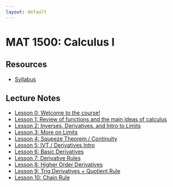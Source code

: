 ```yaml
---
layout: default
---
```


# MAT 1500: Calculus I

## Resources

* [Syllabus](syllabus.html)

## Lecture Notes

* [Lesson 0: Welcome to the course!](lesson0.html)
* [Lesson 1: Review of functions and the main ideas of calculus](lesson1.html)
* [Lesson 2: Inverses, Derivatives, and Intro to Limits](lesson2.html)
* [Lesson 3: More on Limits](lesson3.html)
* [Lesson 4: Squeeze Theorem / Continuity](lesson4.html)
* [Lesson 5: IVT / Derivatives Intro](lesson5.html)
* [Lesson 6: Basic Derivatives](lesson6.html)
* [Lesson 7: Derivative Rules](lesson7.html)
* [Lesson 8: Higher Order Derivatives](lesson8.html)
* [Lesson 9: Trig Derivatives + Quotient Rule](lesson9.html)
* [Lesson 10: Chain Rule](lesson10.html)
<!-- * [Lesson 11: Implicit Differentiation](lesson11.html) -->
<!-- * [Lesson 12: Exponential Functions](lesson12.html) -->
<!-- * [Lesson 13: Logarithmic Differentiation](lesson13.html) -->
<!-- * [Lesson 14: Related Rates](lesson14.html) -->
<!-- * [Lesson 15: Optimization and Linear Approximation](lesson15.html) -->
<!-- * [Lesson 16: Mean Value Theorem](lesson16.html) -->
<!-- * [Lesson 17: Applied Optimization](lesson17.html) -->
<!-- * [Lesson 18: Limits at Infinity](lesson18.html) -->
<!-- * [Lesson 19: Antiderivatives](lesson19.html) -->
<!-- * [Lesson 20: Areas / Definite Integrals](lesson20.html) -->
<!-- * [Lesson 21: Definite Integrals + FTC](lesson21.html) -->
<!-- * [Lesson 22: Applications of Integrals; Substitution](lesson22.html) -->
<!-- * [Lesson 23: Definite Integrals with Substitution](lesson23.html) -->
